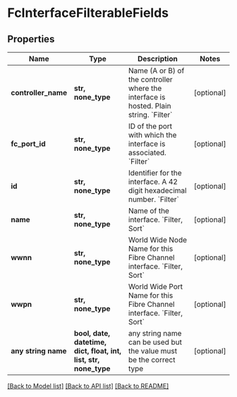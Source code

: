 # FcInterfaceFilterableFields


## Properties
Name | Type | Description | Notes
------------ | ------------- | ------------- | -------------
**controller_name** | **str, none_type** | Name (A or B) of the controller where the interface is hosted. Plain string. &#x60;Filter&#x60; | [optional] 
**fc_port_id** | **str, none_type** | ID of the port with which the interface is associated. &#x60;Filter&#x60; | [optional] 
**id** | **str, none_type** | Identifier for the interface. A 42 digit hexadecimal number. &#x60;Filter&#x60; | [optional] 
**name** | **str, none_type** | Name of the interface. &#x60;Filter, Sort&#x60; | [optional] 
**wwnn** | **str, none_type** | World Wide Node Name for this Fibre Channel interface. &#x60;Filter, Sort&#x60; | [optional] 
**wwpn** | **str, none_type** | World Wide Port Name for this Fibre Channel interface. &#x60;Filter, Sort&#x60; | [optional] 
**any string name** | **bool, date, datetime, dict, float, int, list, str, none_type** | any string name can be used but the value must be the correct type | [optional]

[[Back to Model list]](../README.md#documentation-for-models) [[Back to API list]](../README.md#documentation-for-api-endpoints) [[Back to README]](../README.md)


